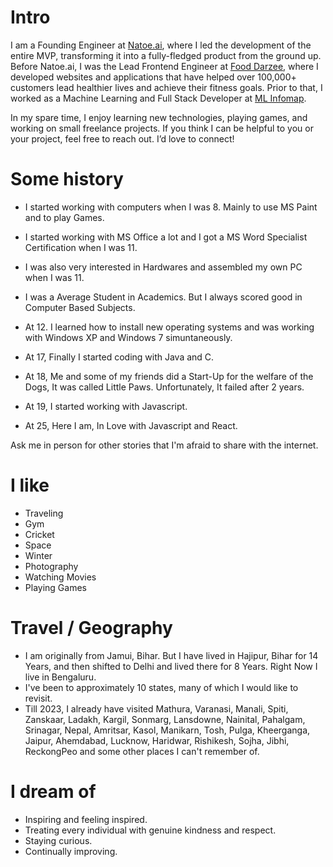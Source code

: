 # Intro

I am a Founding Engineer at [Natoe.ai](https://natoe.ai), where I led the development of the entire MVP, transforming it into a fully-fledged product from the ground up. Before Natoe.ai, I was the Lead Frontend Engineer at [Food Darzee](https://fooddarzee.com), where I developed websites and applications that have helped over 100,000+ customers lead healthier lives and achieve their fitness goals. Prior to that, I worked as a Machine Learning and Full Stack Developer at [ML Infomap](https://mlinfomap.com).

In my spare time, I enjoy learning new technologies, playing games, and working on small freelance projects. If you think I can be helpful to you or your project, feel free to reach out. I’d love to connect!

# Some history

- I started working with computers when I was 8. Mainly to use MS Paint and to play Games.

- I started working with MS Office a lot and I got a MS Word Specialist Certification when I was 11.

- I was also very interested in Hardwares and assembled my own PC when I was 11.

- I was a Average Student in Academics. But I always scored good in Computer Based Subjects.

- At 12. I learned how to install new operating systems and was working with Windows XP and Windows 7 simuntaneously. 

- At 17, Finally I started coding with Java and C.

- At 18, Me and some of my friends did a Start-Up for the welfare of the Dogs, It was called Little Paws. Unfortunately, It failed after 2 years.

- At 19, I started working with Javascript. 

- At 25, Here I am, In Love with Javascript and React.


Ask me in person for other stories that I'm afraid to share with the internet.

# I like

- Traveling
- Gym
- Cricket
- Space
- Winter
- Photography
- Watching Movies
- Playing Games

# Travel / Geography

- I am originally from Jamui, Bihar. But I have lived in Hajipur, Bihar for 14 Years, and then shifted to Delhi and lived there for 8 Years. Right Now I live   in Bengaluru.
- I've been to approximately 10 states, many of which I would like to revisit.
- Till 2023, I already have visited Mathura, Varanasi, Manali, Spiti, Zanskaar, Ladakh, Kargil, Sonmarg, Lansdowne, Nainital,
Pahalgam, Srinagar, Nepal, Amritsar, Kasol, Manikarn, Tosh, Pulga, Kheerganga, Jaipur, Ahemdabad, Lucknow, Haridwar, Rishikesh, Sojha, Jibhi, ReckongPeo and some other places I can't remember of.


# I dream of

- Inspiring and feeling inspired.
- Treating every individual with genuine kindness and respect.
- Staying curious.
- Continually improving.


